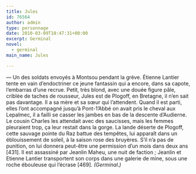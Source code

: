 ```yaml
---
title: Jules
id: 76564
author: admin
type: personnage
date: 2010-03-09T10:47:31+00:00
excerpt: Germinal
novel:
  - germinal
main_name: Jules

---
```

— Un des soldats envoyés à Montsou pendant la grève. Étienne Lantier tente en vain d&rsquo;endoctriner ce jeune fantassin qui a encore, dans sa capote, l&rsquo;embarras d&rsquo;une recrue. Petit, très blond, avec une douée figure pâle, criblée de taches de rousseur, Jules est de Plogoff, en Bretagne, il n&rsquo;en sait pas davantage. Il a sa mère et sa sœur qui l&rsquo;attendent. Quand il est parti, elles l&rsquo;ont accompagné jusqu&rsquo;à Pont-1&rsquo;Abbé on avait pris le cheval aux Lepalmec, il a failli se casser les jambes en bas de la descente d&rsquo;Audierne. Le cousin Charles les attendait avec des saucisses, mais les femmes pleuraient trop, ça leur restait dans la gorge. La lande déserte de Plogoff, cette sauvage pointe du Raz battue des tempêtes, lui apparaît dans un éblouissement de soleil, à la saison rose des bruyères. S&rsquo;il n&rsquo;a pas de punition, on lui donnera peut-être une permission d&rsquo;un mois dans deux ans [431]. Il est assassiné par Jeanlin Maheu, une nuit de faction ; Jeanlin et Etienne Lantier transportent son corps dans une galerie de mine, sous une roche ébouleuse qui l&rsquo;écrase [469]. _(Germinal.)_